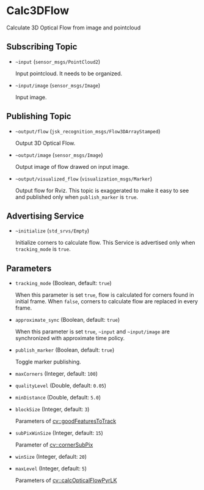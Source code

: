 # Calc3DFlow


Calculate 3D Optical Flow from image and pointcloud

## Subscribing Topic
* `~input` (`sensor_msgs/PointCloud2`)

  Input pointcloud. It needs to be organized.

* `~input/image` (`sensor_msgs/Image`)

  Input image.

## Publishing Topic
* `~output/flow` (`jsk_recognition_msgs/Flow3DArrayStamped`)

  Output 3D Optical Flow.

* `~output/image` (`sensor_msgs/Image`)

  Output image of flow drawed on input image.

* `~output/visualized_flow` (`visualization_msgs/Marker`)

  Output flow for Rviz. This topic is exaggerated to make it easy to see and published only when `publish_marker` is `true`.

## Advertising Service
* `~initialize` (`std_srvs/Empty`)

  Initialize corners to calculate flow. This Service is advertised only when `tracking_mode` is `true`.

## Parameters
* `tracking_mode` (Boolean, default: `true`)

  When this parameter is set `true`, flow is calculated for corners found in initial frame. When `false`, corners to calculate flow are replaced in every frame.

* `approximate_sync` (Boolean, default: `true`)

  When this parameter is set `true`, `~input` and `~input/image` are synchronized with approximate time policy.

* `publish_marker` (Boolean, default: `true`)

  Toggle marker publishing.

* `maxCorners` (Integer, default: `100`)
* `qualityLevel` (Double, default: `0.05`)
* `minDistance` (Double, default: `5.0`)
* `blockSize` (Integer, default: `3`)

  Parameters of [cv::goodFeaturesToTrack](http://docs.opencv.org/2.4/modules/imgproc/doc/feature_detection.html#goodfeaturestotrack)

* `subPixWinSize` (Integer, default: `15`)

  Parameter of [cv::cornerSubPix](http://docs.opencv.org/2.4/modules/imgproc/doc/feature_detection.html#cornersubpix)

* `winSize` (Integer, default: `20`)
* `maxLevel` (Integer, default: `5`)

  Parameters of [cv::calcOpticalFlowPyrLK](http://docs.opencv.org/2.4/modules/video/doc/motion_analysis_and_object_tracking.html#calcopticalflowpyrlk)
